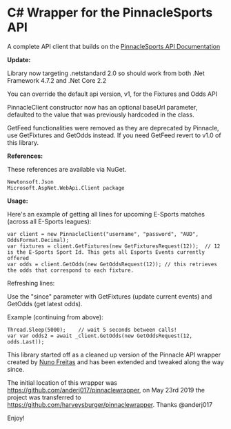 # C# Wrapper for the PinnacleSports API

A complete API client that builds on the <a href="https://www.pinnacle.com/en/api/manual">PinnacleSports API Documentation</a>

<strong>Update:</strong>

Library now targeting .netstandard 2.0 so should work from both .Net Framework 4.7.2 and .Net Core 2.2

You can override the default api version, v1, for the Fixtures and Odds API

PinnacleClient constructor now has an optional baseUrl parameter, defaulted to the value that was previously hardcoded in the class.

GetFeed functionalities were removed as they are deprecated by Pinnacle, use GetFixtures and GetOdds instead. If you need GetFeed revert to v1.0 of this library.

<strong>References:</strong>

These references are available via NuGet.

    Newtonsoft.Json 
	Microsoft.AspNet.WebApi.Client package

<strong>Usage:</strong>

Here's an example of getting all lines for upcoming E-Sports matches (across all E-Sports leagues):

	var client = new PinnacleClient("username", "password", "AUD", OddsFormat.Decimal);
	var fixtures = client.GetFixtures(new GetFixturesRequest(12));	// 12 is the E-Sports Sport Id. This gets all Esports Events currently offered
	var odds = client.GetOdds(new GetOddsRequest(12)); // this retrieves the odds that correspond to each fixture.

Refreshing lines:

Use the "since" parameter with GetFixtures (update current events) and GetOdds (get latest odds).

Example (continuing from above):

    Thread.Sleep(5000);    // wait 5 seconds between calls!
    var var odds2 = await _client.GetOdds(new GetOddsRequest(12, odds.Last));

This library started off as a cleaned up version of the Pinnacle API wrapper created by <a href="http://www.broculos.net/2014/04/pinnacle-sports-how-to-implement-rest.html">Nuno Freitas</a> and has been extended and tweaked along the way since.

The initial location of this wrapper was https://github.com/anderj017/pinnaclewrapper, on May 23rd 2019 the project was transferred to https://github.com/harveysburger/pinnaclewrapper. Thanks @anderj017

	
Enjoy!
